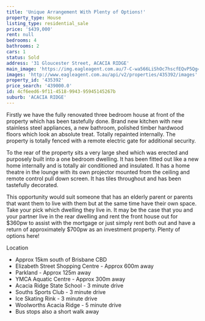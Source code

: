```yaml
---
title: 'Unique Arrangement With Plenty of Options!'
property_type: House
listing_type: residential_sale
price: '$439,000'
rent: null
bedrooms: 4
bathrooms: 2
cars: 1
status: Sold
address: '31 Gloucester Street, ACACIA RIDGE'
main_image: 'https://img.eagleagent.com.au/7-C-wa566LiShOc7hscfEQvP5Qg=/1280x854/smart/https://s3-us-west-2.amazonaws.com/eagleagent-orig/images/6824076/115463039-image-M.jpg'
images: 'http://www.eagleagent.com.au/api/v2/properties/435392/images'
property_id: '435392'
price_search: '439000.0'
id: 4cf6eed6-9f11-4518-9943-95945145267b
suburb: 'ACACIA RIDGE'
---
```

Firstly we have the fully renovated three bedroom house at front of the property which has been tastefully done. Brand new kitchen with new stainless steel appliances, a new bathroom, polished timber hardwood floors which look an absolute treat. Totally repainted internally. The property is totally fenced with a remote electric gate for additional security.

To the rear of the property sits a very large shed which was erected and purposely built into a one bedroom dwelling. It has been fitted out like a new home internally and is totally air conditioned and insulated. It has a home theatre in the lounge with its own projector mounted from the ceiling and remote control pull down screen. It has tiles throughout and has been tastefully decorated.

This opportunity would suit someone that has an elderly parent or parents that want them to live with them but at the same time have their own space. Take your pick which dwelling they live in. It may be the case that you and your partner live in the rear dwelling and rent the front house out for $360pw to assist with the mortgage or just simply rent both out and have a return of approximately $700pw as an investment property. Plenty of options here!

Location
*  Approx 15km south of Brisbane CBD
*  Elizabeth Street Shopping Centre - Approx 600m away
*  Parkland - Approx 125m away
*  YMCA Aquatic Centre - Approx 300m away
*  Acacia Ridge State School - 3 minute drive
*  Souths Sports Club - 3 minute drive
*  Ice Skating Rink - 3 minute drive
*  Woolworths Acacia Ridge - 5 minute drive
*  Bus stops also a short walk away